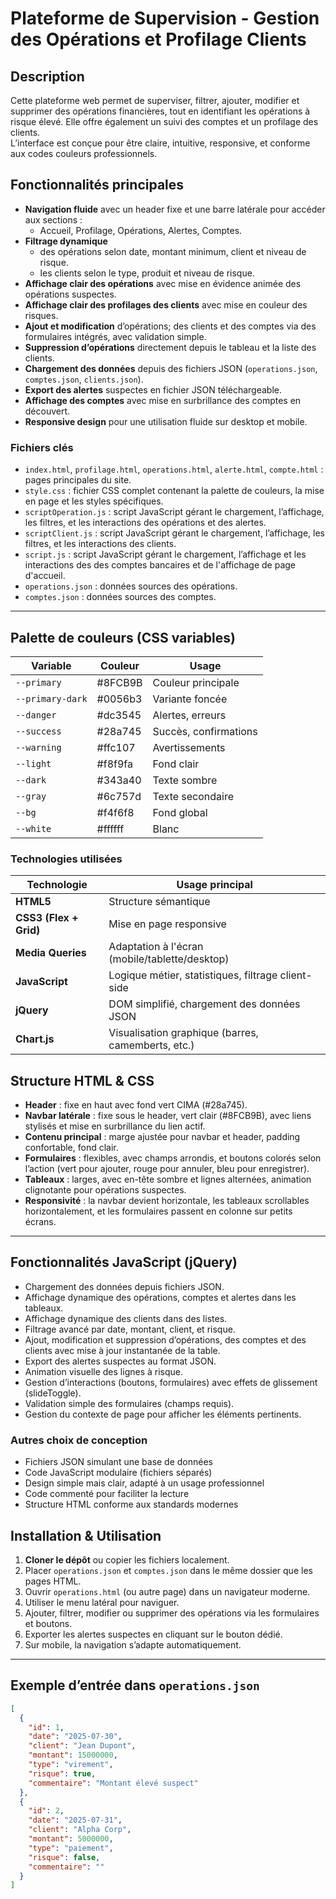 # Plateforme de Supervision - Gestion des Opérations et Profilage Clients

## Description

Cette plateforme web permet de superviser, filtrer, ajouter, modifier et supprimer des opérations financières, tout en identifiant les opérations à risque élevé. Elle offre également un suivi des comptes et un profilage des clients.  
L’interface est conçue pour être claire, intuitive, responsive, et conforme aux codes couleurs professionnels.

## Fonctionnalités principales

- **Navigation fluide** avec un header fixe et une barre latérale pour accéder aux sections :
  - Accueil, Profilage, Opérations, Alertes, Comptes.
- **Filtrage dynamique** 
    - des opérations selon date, montant minimum, client et niveau de risque.
    - les clients selon le type, produit et niveau de risque.
- **Affichage clair des opérations** avec mise en évidence animée des opérations suspectes.
- **Affichage clair des profilages des clients** avec mise en couleur des risques.
- **Ajout et modification** d’opérations; des clients et des comptes via des formulaires intégrés, avec validation simple.
- **Suppression d’opérations** directement depuis le tableau et la liste des clients.
- **Chargement des données** depuis des fichiers JSON (`operations.json`, `comptes.json`, `clients.json`).
- **Export des alertes** suspectes en fichier JSON téléchargeable.
- **Affichage des comptes** avec mise en surbrillance des comptes en découvert.
- **Responsive design** pour une utilisation fluide sur desktop et mobile.

### Fichiers clés

- `index.html`, `profilage.html`, `operations.html`, `alerte.html`, `compte.html` : pages principales du site.
- `style.css` : fichier CSS complet contenant la palette de couleurs, la mise en page et les styles spécifiques.
- `scriptOperation.js` : script JavaScript gérant le chargement, l’affichage, les filtres, et les interactions des opérations et des alertes.
- `scriptClient.js` : script JavaScript gérant le chargement, l’affichage, les filtres, et les interactions des clients.
- `script.js` : script JavaScript gérant le chargement, l’affichage et les interactions des des comptes bancaires et de l'affichage de page d'accueil.
- `operations.json` : données sources des opérations.
- `comptes.json` : données sources des comptes.

---

## Palette de couleurs (CSS variables)

| Variable         | Couleur    | Usage                        |
|------------------|------------|-----------------------------|
| `--primary`      | #8FCB9B    | Couleur principale           |
| `--primary-dark` | #0056b3    | Variante foncée              |
| `--danger`       | #dc3545    | Alertes, erreurs            |
| `--success`      | #28a745    | Succès, confirmations       |
| `--warning`      | #ffc107    | Avertissements              |
| `--light`        | #f8f9fa    | Fond clair                  |
| `--dark`         | #343a40    | Texte sombre                |
| `--gray`         | #6c757d    | Texte secondaire            |
| `--bg`           | #f4f6f8    | Fond global                 |
| `--white`        | #ffffff    | Blanc                      |


### Technologies utilisées

| Technologie      | Usage principal                                        |
|------------------|--------------------------------------------------------|
| **HTML5**        | Structure sémantique                                   |
| **CSS3 (Flex + Grid)** | Mise en page responsive                             |
| **Media Queries**| Adaptation à l'écran (mobile/tablette/desktop)         |
| **JavaScript**   | Logique métier, statistiques, filtrage client-side     |
| **jQuery**       | DOM simplifié, chargement des données JSON             |
| **Chart.js**     | Visualisation graphique (barres, camemberts, etc.)     |


## Structure HTML & CSS

- **Header** : fixe en haut avec fond vert CIMA (#28a745).
- **Navbar latérale** : fixe sous le header, vert clair (#8FCB9B), avec liens stylisés et mise en surbrillance du lien actif.
- **Contenu principal** : marge ajustée pour navbar et header, padding confortable, fond clair.
- **Formulaires** : flexibles, avec champs arrondis, et boutons colorés selon l’action (vert pour ajouter, rouge pour annuler, bleu pour enregistrer).
- **Tableaux** : larges, avec en-tête sombre et lignes alternées, animation clignotante pour opérations suspectes.
- **Responsivité** : la navbar devient horizontale, les tableaux scrollables horizontalement, et les formulaires passent en colonne sur petits écrans.

---

## Fonctionnalités JavaScript (jQuery)

- Chargement des données depuis fichiers JSON.
- Affichage dynamique des opérations, comptes et alertes dans les tableaux.
- Affichage dynamique des clients dans des listes.
- Filtrage avancé par date, montant, client, et risque.
- Ajout, modification et suppression d’opérations, des comptes et des clients avec mise à jour instantanée de la table.
- Export des alertes suspectes au format JSON.
- Animation visuelle des lignes à risque.
- Gestion d’interactions (boutons, formulaires) avec effets de glissement (slideToggle).
- Validation simple des formulaires (champs requis).
- Gestion du contexte de page pour afficher les éléments pertinents.


### Autres choix de conception

-  Fichiers JSON simulant une base de données
-  Code JavaScript modulaire (fichiers séparés)
-  Design simple mais clair, adapté à un usage professionnel
-  Code commenté pour faciliter la lecture
-  Structure HTML conforme aux standards modernes

## Installation & Utilisation

1. **Cloner le dépôt** ou copier les fichiers localement.
2. Placer `operations.json` et `comptes.json` dans le même dossier que les pages HTML.
3. Ouvrir `operations.html` (ou autre page) dans un navigateur moderne.
4. Utiliser le menu latéral pour naviguer.
5. Ajouter, filtrer, modifier ou supprimer des opérations via les formulaires et boutons.
6. Exporter les alertes suspectes en cliquant sur le bouton dédié.
7. Sur mobile, la navigation s’adapte automatiquement.

---

## Exemple d’entrée dans `operations.json`

```json
[
  {
    "id": 1,
    "date": "2025-07-30",
    "client": "Jean Dupont",
    "montant": 15000000,
    "type": "virement",
    "risque": true,
    "commentaire": "Montant élevé suspect"
  },
  {
    "id": 2,
    "date": "2025-07-31",
    "client": "Alpha Corp",
    "montant": 5000000,
    "type": "paiement",
    "risque": false,
    "commentaire": ""
  }
]
